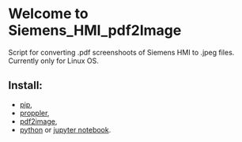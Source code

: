 
# Welcome to Siemens_HMI_pdf2Image

Script for converting .pdf screenshoots of Siemens HMI to .jpeg files. Currently only for Linux OS.

## Install:

- [pip](https://pypi.org/project/pip/),
- [proppler](https://pypi.org/project/poppler-utils/),
- [pdf2image](https://pypi.org/project/pip/),
- [python](https://www.python.org/) or [jupyter notebook](https://jupyter.org/).
